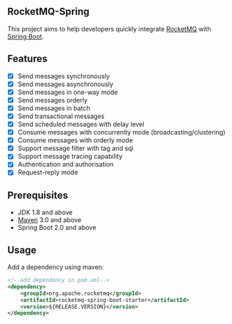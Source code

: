## RocketMQ-Spring

This project aims to help developers quickly integrate [RocketMQ](http://rocketmq.apache.org/) with [Spring Boot](http://projects.spring.io/spring-boot/). 

## Features

- [x] Send messages synchronously
- [x] Send messages asynchronously
- [x] Send messages in one-way mode
- [x] Send messages orderly
- [x] Send messages in batch
- [x] Send transactional messages
- [x] Send scheduled messages with delay level
- [x] Consume messages with concurrently mode (broadcasting/clustering)
- [x] Consume messages with orderly mode
- [x] Support message filter with tag and sql
- [x] Support message tracing capability
- [x] Authentication and authorisation
- [x] Request-reply mode

## Prerequisites
- JDK 1.8 and above
- [Maven](http://maven.apache.org/) 3.0 and above
- Spring Boot 2.0 and above

## Usage

Add a dependency using maven:

```xml
<!--add dependency in pom.xml-->
<dependency>
    <groupId>org.apache.rocketmq</groupId>
    <artifactId>rocketmq-spring-boot-starter</artifactId>
    <version>${RELEASE.VERSION}</version>
</dependency>
``` 